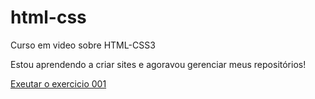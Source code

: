 # html-css
 Curso em video sobre HTML-CSS3

Estou aprendendo a criar sites e agoravou gerenciar meus repositórios!

<a href="https://Sarahkemilly22.github.io/html-css/exercicios/ex001/index.html">Exeutar o exercicio 001</a>
